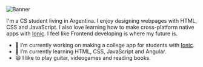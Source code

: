 <!-- ### Hi there 👋 -->
![Banner](https://raw.githubusercontent.com/jmarcosg/jmarcosg/master/Banner%20(GitHub).png)

I'm a CS student living in Argentina. I enjoy designing webpages with HTML, CSS and JavaScript. I also love learning how to make cross-platform native apps with [Ionic](https://ionicframework.com/). I feel like Frontend developing is where my future is.

- 🔭 I’m currently working on making a college app for students with [Ionic](https://ionicframework.com/).
- 🌱 I’m currently learning HTML, CSS, JavaScript and Angular.
- 😄 I like to play guitar, videogames and reading books.

<!--
**jmarcosg/jmarcosg** is a ✨ _special_ ✨ repository because its `README.md` (this file) appears on your GitHub profile.

Here are some ideas to get you started:

- 🔭 I’m currently working on ...
- 🌱 I’m currently learning ...
- 👯 I’m looking to collaborate on ...
- 🤔 I’m looking for help with ...
- 💬 Ask me about ...
- 📫 How to reach me: ...
- 😄 Pronouns: ...
- ⚡ Fun fact: ...
-->
